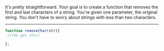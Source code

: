 It's pretty straightforward. Your goal is to create a function that removes the first and last characters of a string. You're given one parameter, the original string. You don't have to worry about strings with less than two characters.

-------------------------------------------------

```javascript
function removeChar(str){
 //You got this!

};
```



